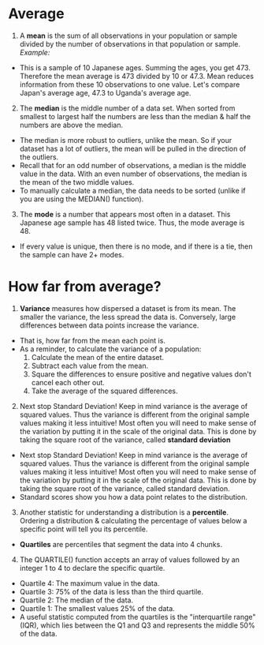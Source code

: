 # Average
1. A **mean** is the sum of all observations in your population or sample divided by the number of observations in that population or sample.
*Example:*
- This is a sample of 10 Japanese ages. Summing the ages, you get 473. Therefore the mean average is 473 divided by 10 or 47.3. Mean reduces information from these 10 observations to one value. Let's compare Japan's average age, 47.3 to Uganda's average age.

2. The **median** is the middle number of a data set. When sorted from smallest to largest half the numbers are less than the median & half the numbers are above the median. 
- The median is more robust to outliers, unlike the mean. So if your dataset has a lot of outliers, the mean will be pulled in the direction of the outliers.
- Recall that for an odd number of observations, a median is the middle value in the data. With an even number of observations, the median is the mean of the two middle values. 
- To manually calculate a median, the data needs to be sorted (unlike if you are using the MEDIAN() function).

3. The **mode** is a number that appears most often in a dataset. This Japanese age sample has 48 listed twice. Thus, the mode average is 48.
- If every value is unique, then there is no mode, and if there is a tie, then the sample can have 2+ modes.

# How far from average?
1. **Variance** measures how dispersed a dataset is from its mean. The smaller the variance, the less spread the data is. Conversely, large differences between data points increase the variance.
- That is, how far from the mean each point is.
- As a reminder, to calculate the variance of a population:
    1. Calculate the mean of the entire dataset.
    2. Subtract each value from the mean.
    3. Square the differences to ensure positive and negative values don't cancel each other out.
    4. Take the average of the squared differences.

2. Next stop Standard Deviation! Keep in mind variance is the average of squared values. Thus the variance is different from the original sample values making it less intuitive! Most often you will need to make sense of the variation by putting it in the scale of the original data. This is done by taking the square root of the variance, called **standard deviation**
- Next stop Standard Deviation! Keep in mind variance is the average of squared values. Thus the variance is different from the original sample values making it less intuitive! Most often you will need to make sense of the variation by putting it in the scale of the original data. This is done by taking the square root of the variance, called standard deviation.
- Standard scores show you how a data point relates to the distribution. 

3. Another statistic for understanding a distribution is a **percentile**. Ordering a distribution & calculating the percentage of values below a specific point will tell you its percentile. 
- **Quartiles** are percentiles that segment the data into 4 chunks. 

4. The QUARTILE() function accepts an array of values followed by an integer 1 to 4 to declare the specific quartile.
- Quartile 4: The maximum value in the data.
- Quartile 3: 75% of the data is less than the third quartile.
- Quartile 2: The median of the data.
- Quartile 1: The smallest values 25% of the data.
- A useful statistic computed from the quartiles is the "interquartile range" (IQR), which lies between the Q1 and Q3 and represents the middle 50% of the data.